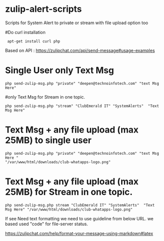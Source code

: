 # zulip-alert-scripts
Scripts for System Alert to private or stream with file upload option too


#Do curl installation
```
 apt-get install curl php
```
Based on API : https://zulipchat.com/api/send-message#usage-examples

# Single User only Text Msg 
```
php send-zulip-msg.php "private" "deepen@technoinfotech.com" "text Msg Here"
```
#only Text Msg for Stream in one topic.
```
php send-zulip-msg.php "stream" "ClubEmerald IT" "SystemAlerts"  "Text Msg Here"
```
#  Text Msg + any file upload (max 25MB) to single user
```
php send-zulip-msg.php "private" "deepen@technoinfotech.com" "text Msg Here " 
"/var/www/html/downloads/club-whatapps-logo.png"
```
#  Text Msg + any file upload (max 25MB) for Stream in one topic.
```
php send-zulip-msg.php stream "ClubEmerald IT" "SystemAlerts"  "Text Msg Here" "/var/www/html/downloads/club-whatapps-logo.png"
```
If see Need text formatting we need to use guideline from below URL. we based used "code" for file-server status.

https://zulipchat.com/help/format-your-message-using-markdown#latex


